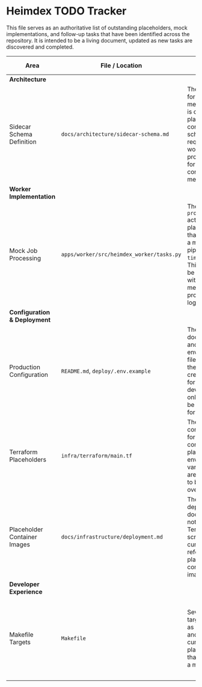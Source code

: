 # Heimdex TODO Tracker

This file serves as an authoritative list of outstanding placeholders, mock implementations, and follow-up tasks that have been identified across the repository. It is intended to be a living document, updated as new tasks are discovered and completed.

| Area | File / Location | Details | Suggested Next Step |
| --- | --- | --- | --- |
| **Architecture** | | | |
| Sidecar Schema Definition | `docs/architecture/sidecar-schema.md` | The document for the sidecar metadata file is currently a placeholder. A concrete schema is required for workers to produce and for the API to consume this metadata. | Define the full JSON schema for the sidecar files, including fields for scenes, transcripts, captions, faces, and embeddings. Provide clear type definitions and example values. |
| **Worker Implementation** | | | |
| Mock Job Processing | `apps/worker/src/heimdex_worker/tasks.py` | The `process_mock` actor is a placeholder that simulates a multi-stage pipeline with `time.sleep`. This needs to be replaced with actual media processing logic. | Implement the real video processing pipeline, likely involving multiple actors for different stages (e.g., frame extraction with FFmpeg, transcription with an ASR model, embedding generation). |
| **Configuration & Deployment** | | | |
| Production Configuration | `README.md`, `deploy/.env.example` | The documentation and example environment files note that the default credentials are for local development only and must be changed for production. | Establish a secure process for managing production secrets (e.g., using a cloud provider's secret manager) and update deployment guides accordingly. |
| Terraform Placeholders | `infra/terraform/main.tf` | The Terraform configuration for Cloud Run contains placeholder environment variables that are intended to be overridden. | Integrate the Terraform setup with a secrets management solution to inject production-ready credentials for Postgres, Redis, etc., during deployment. |
| Placeholder Container Images | `docs/infrastructure/deployment.md` | The deployment documentation notes that the Terraform scripts currently reference placeholder container images. | Set up a CI/CD pipeline that builds and pushes versioned Docker images to a container registry (e.g., Artifact Registry, Docker Hub). Update Terraform to use these images. |
| **Developer Experience** | | | |
| Makefile Targets | `Makefile` | Several `make` targets, such as `lint`, `fmt`, and `setup`, are currently placeholders that only print a message. | Implement the logic for these Makefile targets to run the appropriate development commands (e.g., `ruff check .`, `black .`, `uv pip install -r requirements.txt`). |
